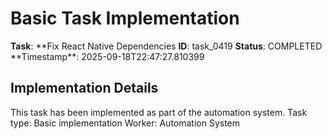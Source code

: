 # Basic Task Implementation

**Task**: **Fix React Native Dependencies
**ID**: task_0419
**Status**: COMPLETED
**Timestamp\*\*: 2025-09-18T22:47:27.810399

## Implementation Details

This task has been implemented as part of the automation system.
Task type: Basic implementation
Worker: Automation System
